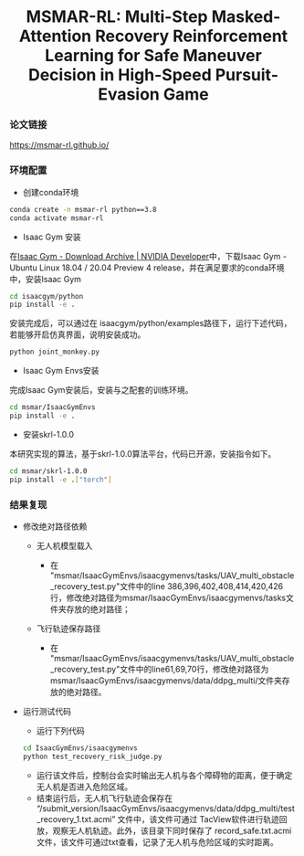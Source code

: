 
<h1 align="center"> MSMAR-RL: Multi-Step Masked-Attention Recovery Reinforcement Learning for Safe Maneuver Decision in High-Speed Pursuit-Evasion Game</h1>

### 论文链接

https://msmar-rl.github.io/

### 环境配置

- 创建conda环境

```sh
conda create -n msmar-rl python==3.8
conda activate msmar-rl
```

- Isaac Gym 安装

在[Isaac Gym - Download Archive | NVIDIA Developer](https://developer.nvidia.com/isaac-gym/download)中，下载Isaac Gym - Ubuntu Linux 18.04 / 20.04 Preview 4 release，并在满足要求的conda环境中，安装Isaac Gym

```sh
cd isaacgym/python 
pip install -e .
```

安装完成后，可以通过在 isaacgym/python/examples路径下，运行下述代码，若能够开启仿真界面，说明安装成功。

```sh
python joint_monkey.py
```

- Isaac Gym Envs安装

完成Isaac Gym安装后，安装与之配套的训练环境。

```sh
cd msmar/IsaacGymEnvs
pip install -e .
```

- 安装skrl-1.0.0

本研究实现的算法，基于skrl-1.0.0算法平台，代码已开源，安装指令如下。

```sh
cd msmar/skrl-1.0.0
pip install -e .["torch"]
```

### 结果复现

- 修改绝对路径依赖
  - 无人机模型载入
    - 在 "msmar/IsaacGymEnvs/isaacgymenvs/tasks/UAV_multi_obstacle_recovery_test.py"文件中的line 386,396,402,408,414,420,426行，修改绝对路径为msmar/IsaacGymEnvs/isaacgymenvs/tasks文件夹存放的绝对路径；

  - 飞行轨迹保存路径
    - 在 "msmar/IsaacGymEnvs/isaacgymenvs/tasks/UAV_multi_obstacle_recovery_test.py"文件中的line61,69,70行，修改绝对路径为msmar/IsaacGymEnvs/isaacgymenvs/data/ddpg_multi/文件夹存放的绝对路径。


- 运行测试代码

  - 运行下列代码

  ```sh
  cd IsaacGymEnvs/isaacgymenvs
  python test_recovery_risk_judge.py
  ```

  - 运行该文件后，控制台会实时输出无人机与各个障碍物的距离，便于确定无人机是否进入危险区域。
  - 结束运行后，无人机飞行轨迹会保存在 “/submit_version/IsaacGymEnvs/isaacgymenvs/data/ddpg_multi/test_recovery_1.txt.acmi” 文件中，该文件可通过 TacView软件进行轨迹回放，观察无人机轨迹。此外，该目录下同时保存了 record_safe.txt.acmi 文件，该文件可通过txt查看，记录了无人机与危险区域的实时距离。

